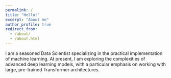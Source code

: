 ```yaml
---
permalink: /
title: "Hello!"
excerpt: "About me"
author_profile: true
redirect_from: 
  - /about/
  - /about.html
---
```



I am a seasoned Data Scientist specializing in the practical implementation of machine learning. At present, I am exploring the complexities of advanced deep learning models, with a particular emphasis on working with large, pre-trained Transformer architectures.
<!-- 
## I am an AI and Tech Enthusiast 


**Past**: Experienced Data Scientist with a focus on real-world machine learning applications.
**Present**: Experimenting with advanced deep learning models, esp. large pre-trained Transformers.         
**Future**: Aspiring to enhance productivity and profitability through advanced AI technologies.        
**I believe together, we can shape a future where AI significantly amplifies human freedom and advancement.**
More specifically, I'm fascinated by the transformative potential of Large Language Models and the fresh opportunities they bring. My optimism for AI's future fuels my passion to look for new ideas and applications, while maintaining a keen awareness of AI safety.   
**I believe together, we can shape a future where AI significantly amplifies human freedom and advancement.**

### Proficiencies: Data, Machine Learning, and Programming -->
